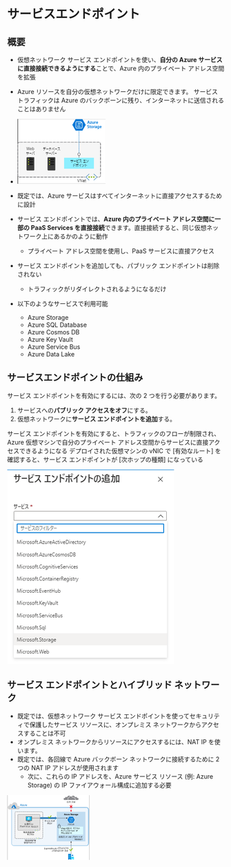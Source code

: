 # サービスエンドポイント

## 概要

- 仮想ネットワーク サービス エンドポイントを使い、**自分の Azure サービスに直接接続できるようにする**ことで、Azure 内のプライベート アドレス空間を拡張
- Azure リソースを自分の仮想ネットワークだけに限定できます。 サービス トラフィックは Azure のバックボーンに残り、インターネットに送信されることはありません
- ![picture 40](images/5db838e098d1e1c9dfed3a4a237b1e6dc8516c80d8c1437f34cf1df752f20fbb.png)  

- 既定では、Azure サービスはすべてインターネットに直接アクセスするために設計
- サービス エンドポイントでは、**Azure 内のプライベート アドレス空間に一部の PaaS Services を直接接続**できます。直接接続すると、同じ仮想ネットワーク上にあるかのように動作
  - プライベート アドレス空間を使用し、PaaS サービスに直接アクセス
- サービス エンドポイントを追加しても、パブリック エンドポイントは削除されない
  - トラフィックがリダイレクトされるようになるだけ
- 以下のようなサービスで利用可能
  - Azure Storage
  - Azure SQL Database
  - Azure Cosmos DB
  - Azure Key Vault
  - Azure Service Bus
  - Azure Data Lake

## サービスエンドポイントの仕組み

サービス エンドポイントを有効にするには、次の 2 つを行う必要があります。

1. サービスへの**パブリック アクセスをオフ**にする。
2. 仮想ネットワークに**サービス エンドポイントを追加**する。

サービス エンドポイントを有効にすると、トラフィックのフローが制限され、Azure 仮想マシンで自分のプライベート アドレス空間からサービスに直接アクセスできるようになる
デプロイされた仮想マシンの vNIC で [有効なルート] を確認すると、サービス エンドポイントが [次ホップの種類] になっている

![picture 42](images/57210e77cc7835609a7a9ecbb422443b1014e8def63698cdf1c98e62f57c8936.png)  

## サービス エンドポイントとハイブリッド ネットワーク

- 既定では、仮想ネットワーク サービス エンドポイントを使ってセキュリティで保護したサービス リソースに、オンプレミス ネットワークからアクセスすることは不可
- オンプレミス ネットワークからリソースにアクセスするには、NAT IP を使います。
- 既定では、各回線で Azure バックボーン ネットワークに接続するために 2 つの NAT IP アドレスが使用されます
  - 次に、これらの IP アドレスを、Azure サービス リソース (例: Azure Storage) の IP ファイアウォール構成に追加する必要

 ![picture 41](images/4bd09c4f377965bbfc1236fade79045191a3c33941180e5f6d6eeaaa3cc4fa6c.png)  

